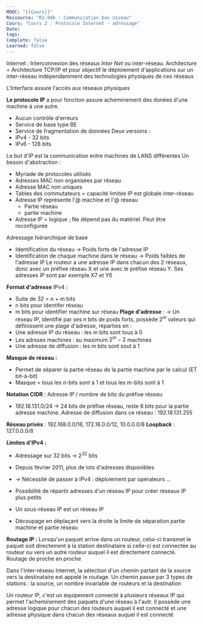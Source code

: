 ```yaml
---
MOOC: "[[Cours]]"
Ressource: "R2.04b : Communication bas niveau"
Cours: "Cours 2 : Protocole Internet - adressage"
Date: 
tags: 
Complete: false
Learned: false
---
```

Internet : Interconnexion des réseaux *Inter Net* ou inter-réseau.
Architecture = Architecture TCP/IP et pour objectif le déploiement d'applications sur un inter-réseau indépendamment des technologies physiques de ces réseaux

L'Interface assure l'accès aux réseaux physiques

**Le protocole IP** a pour fonction assure acheminement des donées d'une machine à une autre.
- Aucun contrôle d'erreurs
- Service de base type BE
- Service de fragmentation de données
Deux versions :
- IPv4 - 32 bits
- IPv6 - 128 bits

Le but d'IP est la communication entre machines de LANS différentes
Un besoin d'abstraction :
- Myriade de protocoles utilisés
- Adresses MAC non organisées par réseau
- Adresse MAC non uniques
- Tables des commutateurs = capacité limitée
IP est globale inter-réseau
- Adresse IP représente l'@ machine et l'@ réseau
	- Partie réseau
	- partie machine
- Adresse IP = logique ; Ne dépend pas du matériel. Peut être reconfigurée

Adressage hiérarchique de base
- Identification du réseau → Poids forts de l'adresse IP
- Identification de chaque machine dans le réseau → Poids faibles de l'adresse IP
Le routeur a une adresse IP dans chacun des 2 réseaux, donc avec un préfixe réseau X et une avec le préfixe réseau Y. Ses adresses IP sont par exemple X7 et Y6

**Format d'adresse** IPv4 :
- Suite de 32 = n + m bits
- n bits pour identifer réseau
- m bits pour identifier machine sur réseau
**Plage d'adresse** :
→ Un réseau  IP, identifié par ses n bits de poids forts, possède $2^m$ valeurs qui définissent une plage d'adresse, réparties en  :
- Une adresse IP du réseau : les m bits sont tous à 0
- Les adrsses machines : au maximum $2^m-2$ machines
- Une adresse de diffusion : les m bits sont sout à 1

**Masque de réseau :**
- Permet de séparer la partie réseau de la partie machine par le calcul (ET bit-à-bit)
- Masque = tous les n-bits sont à 1 et tous les m-bits sont à 1

**Notation CIDR** : Adresse IP / nombre de bits du préfixe réseau 
- 192.18.131.0/24
  → 24 bits de préfixe réseau, reste 8 bits  pour la partie adresse machine. Adresse de diffusion dans ce réseau : 192.18.131.255 

**Réseau privés** : 192.168.0.0/16, 172.16.0.0/12, 10.0.0.0/8
**Loopback** : 127.0.0.0/8


**Limites d'IPv4 :**
- Adressage sur 32 bits → $2^{32}$ bits 
- Depuis février 2011, plus de lots d'adresses disponibles
- → Nécessité de passer à IPv4 : déploiement par opérateurs ...

- Possibilité de répartir adresses d'un réseau IP pour créer réseaux IP plus petits
- Un sous-réseau IP est un réseau IP
- Découpage en déplaçant vers la droite la limite de séparation partie machine et partie réseau

**Routage IP :** Lorsqu'un paquet arrive dans un routeur, celui-ci transmet le paquet soit directement à la station destinataire si celle-ci est connectée au routeur ou  vers un autre routeur auquel il est directement connecté. Routage de proche en proche

Dans l'inter-réseau Internet, la sélection d'un chemin partant de la source vers la destinataire est appelé le routage. Un chemin passe par 3 types de stations : la source, un nombre invariable de routeurs et la destination

Un routeur IP, c'est un équipement connecté à plusieurs réseaux IP qui permet l'acheminement des paquets d'une réseau à l'autr. Il possède une adresse logique pour chacun des routeurs auquel il est connecté et une adresse physique dans chacun des réseaux auquel il est connecté


